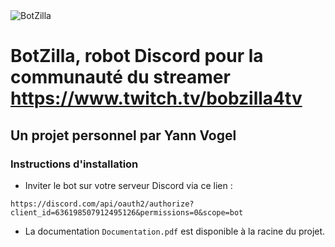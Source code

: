 <img src="https://i.ibb.co/pJWbrBF/0016.png" alt="BotZilla">

# BotZilla, robot Discord pour la communauté du streamer https://www.twitch.tv/bobzilla4tv
## Un projet personnel par Yann Vogel
### Instructions d'installation

-  Inviter le bot sur votre serveur Discord via ce lien :

`https://discord.com/api/oauth2/authorize?client_id=636198507912495126&permissions=0&scope=bot`

-  La documentation `Documentation.pdf` est disponible à la racine du projet.
